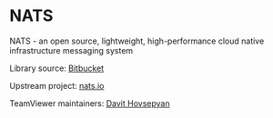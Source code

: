# NATS
NATS - an open source, lightweight, high-performance cloud native infrastructure messaging system

Library source: [Bitbucket](https://bitbucket.tvcorp.org/projects/CON/repos/nats/browse)

Upstream project: [nats.io](https://nats.io/)

TeamViewer maintainers: [Davit Hovsepyan](https://bitbucket.tvcorp.org/profile)